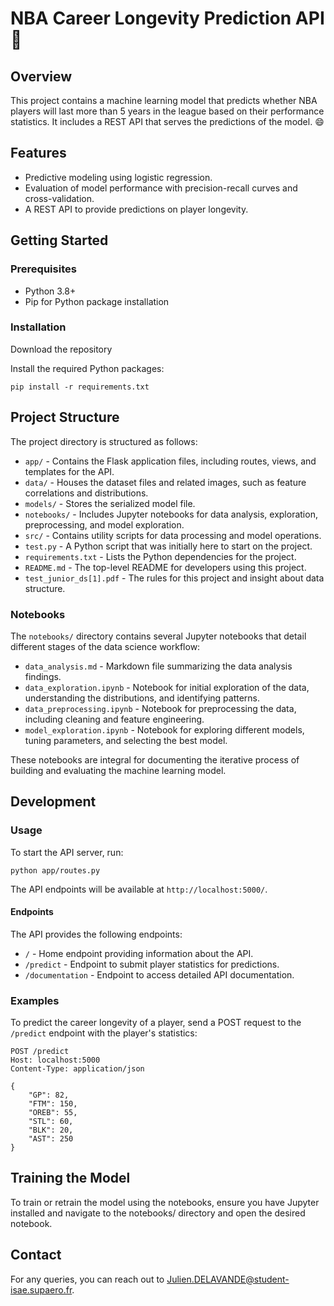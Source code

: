 # NBA Career Longevity Prediction API :basketball:

## Overview

This project contains a machine learning model that predicts whether NBA players will last more than 5 years in the league based on their performance statistics. It includes a REST API that serves the predictions of the model. :smile:

## Features

- Predictive modeling using logistic regression.
- Evaluation of model performance with precision-recall curves and cross-validation.
- A REST API to provide predictions on player longevity.

## Getting Started

### Prerequisites

- Python 3.8+
- Pip for Python package installation

### Installation

Download the repository

Install the required Python packages:
```
pip install -r requirements.txt
```


## Project Structure

The project directory is structured as follows:

- `app/` - Contains the Flask application files, including routes, views, and templates for the API.
- `data/` - Houses the dataset files and related images, such as feature correlations and distributions.
- `models/` - Stores the serialized model file.
- `notebooks/` - Includes Jupyter notebooks for data analysis, exploration, preprocessing, and model exploration.
- `src/` - Contains utility scripts for data processing and model operations.
- `test.py` - A Python script that was initially here to start on the project.
- `requirements.txt` - Lists the Python dependencies for the project.
- `README.md` - The top-level README for developers using this project.
- `test_junior_ds[1].pdf` - The rules for this project and insight about data structure.


### Notebooks

The `notebooks/` directory contains several Jupyter notebooks that detail different stages of the data science workflow:

- `data_analysis.md` - Markdown file summarizing the data analysis findings.
- `data_exploration.ipynb` - Notebook for initial exploration of the data, understanding the distributions, and identifying patterns.
- `data_preprocessing.ipynb` - Notebook for preprocessing the data, including cleaning and feature engineering.
- `model_exploration.ipynb` - Notebook for exploring different models, tuning parameters, and selecting the best model.

These notebooks are integral for documenting the iterative process of building and evaluating the machine learning model.

## Development

### Usage

To start the API server, run:
```
python app/routes.py
```

The API endpoints will be available at `http://localhost:5000/`.

#### Endpoints

The API provides the following endpoints:

- `/` - Home endpoint providing information about the API.
- `/predict` - Endpoint to submit player statistics for predictions.
- `/documentation` - Endpoint to access detailed API documentation.


### Examples

To predict the career longevity of a player, send a POST request to the `/predict` endpoint with the player's statistics:

```
POST /predict
Host: localhost:5000
Content-Type: application/json

{
    "GP": 82,
    "FTM": 150,
    "OREB": 55,
    "STL": 60,
    "BLK": 20,
    "AST": 250
}
```

## Training the Model

To train or retrain the model using the notebooks, ensure you have Jupyter installed and navigate to the notebooks/ directory and open the desired notebook.


## Contact

For any queries, you can reach out to [Julien.DELAVANDE@student-isae.supaero.fr](mailto:Julien.DELAVANDE@student-isae.supaero.f).
